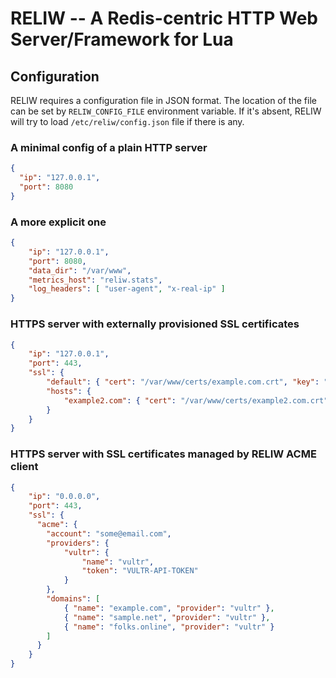# RELIW -- A Redis-centric HTTP Web Server/Framework for Lua

## Configuration

RELIW requires a configuration file in JSON format. The location of
the file can be set by `RELIW_CONFIG_FILE` environment variable. If it's absent,
RELIW will try to load `/etc/reliw/config.json` file if there is any.

### A minimal config of a plain HTTP server

```json
{
  "ip": "127.0.0.1",
  "port": 8080
}
```

### A more explicit one

```json
{
    "ip": "127.0.0.1",
    "port": 8080,
    "data_dir": "/var/www",
    "metrics_host": "reliw.stats",
    "log_headers": [ "user-agent", "x-real-ip" ]
}
```

### HTTPS server with externally provisioned SSL certificates

```json
{
    "ip": "127.0.0.1",
    "port": 443,
    "ssl": {
        "default": { "cert": "/var/www/certs/example.com.crt", "key": "/var/www/certs/example.com.key" },
        "hosts": {
            "example2.com": { "cert": "/var/www/certs/example2.com.crt", "key": "/var/www/certs/example2.com.key" }
        }
    }
}
```

### HTTPS server with SSL certificates managed by RELIW ACME client

```json
{ 
    "ip": "0.0.0.0",
    "port": 443,
    "ssl": {
      "acme": {
        "account": "some@email.com",
        "providers": {
            "vultr": {
                "name": "vultr",
                "token": "VULTR-API-TOKEN"
            }
        },
        "domains": [
            { "name": "example.com", "provider": "vultr" },
            { "name": "sample.net", "provider": "vultr" },
            { "name": "folks.online", "provider": "vultr" }
        ]
      }
    }
}
```
